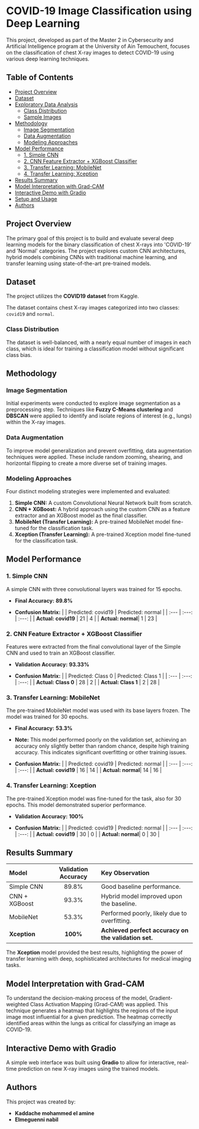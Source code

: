 
# COVID-19 Image Classification using Deep Learning

This project, developed as part of the Master 2 in Cybersecurity and Artificial Intelligence program at the University of Ain Temouchent, focuses on the classification of chest X-ray images to detect COVID-19 using various deep learning techniques.

## Table of Contents
- [Project Overview](#project-overview)
- [Dataset](#dataset)
- [Exploratory Data Analysis](#exploratory-data-analysis)
  - [Class Distribution](#class-distribution)
  - [Sample Images](#sample-images)
- [Methodology](#methodology)
  - [Image Segmentation](#image-segmentation)
  - [Data Augmentation](#data-augmentation)
  - [Modeling Approaches](#modeling-approaches)
- [Model Performance](#model-performance)
  - [1. Simple CNN](#1-simple-cnn)
  - [2. CNN Feature Extractor + XGBoost Classifier](#2-cnn-feature-extractor--xgboost-classifier)
  - [3. Transfer Learning: MobileNet](#3-transfer-learning-mobilenet)
  - [4. Transfer Learning: Xception](#4-transfer-learning-xception)
- [Results Summary](#results-summary)
- [Model Interpretation with Grad-CAM](#model-interpretation-with-grad-cam)
- [Interactive Demo with Gradio](#interactive-demo-with-gradio)
- [Setup and Usage](#setup-and-usage)
- [Authors](#authors)

## Project Overview
The primary goal of this project is to build and evaluate several deep learning models for the binary classification of chest X-rays into 'COVID-19' and 'Normal' categories. The project explores custom CNN architectures, hybrid models combining CNNs with traditional machine learning, and transfer learning using state-of-the-art pre-trained models.

## Dataset
The project utilizes the **COVID19 dataset** from Kaggle.


The dataset contains chest X-ray images categorized into two classes: `covid19` and `normal`.

### Class Distribution
The dataset is well-balanced, with a nearly equal number of images in each class, which is ideal for training a classification model without significant class bias.





## Methodology

### Image Segmentation
Initial experiments were conducted to explore image segmentation as a preprocessing step. Techniques like **Fuzzy C-Means clustering** and **DBSCAN** were applied to identify and isolate regions of interest (e.g., lungs) within the X-ray images.

### Data Augmentation
To improve model generalization and prevent overfitting, data augmentation techniques were applied. These include random zooming, shearing, and horizontal flipping to create a more diverse set of training images.

### Modeling Approaches
Four distinct modeling strategies were implemented and evaluated:
1.  **Simple CNN:** A custom Convolutional Neural Network built from scratch.
2.  **CNN + XGBoost:** A hybrid approach using the custom CNN as a feature extractor and an XGBoost model as the final classifier.
3.  **MobileNet (Transfer Learning):** A pre-trained MobileNet model fine-tuned for the classification task.
4.  **Xception (Transfer Learning):** A pre-trained Xception model fine-tuned for the classification task.

## Model Performance

### 1. Simple CNN
A simple CNN with three convolutional layers was trained for 15 epochs.

- **Final Accuracy:** **89.8%**

- **Confusion Matrix:**
  | | Predicted: covid19 | Predicted: normal |
  | :--- | :---: | :---: |
  | **Actual: covid19** | 21 | 4 |
  | **Actual: normal**| 1 | 23 |

### 2. CNN Feature Extractor + XGBoost Classifier
Features were extracted from the final convolutional layer of the Simple CNN and used to train an XGBoost classifier.

- **Validation Accuracy:** **93.33%**

- **Confusion Matrix:**
  | | Predicted: Class 0 | Predicted: Class 1 |
  | :--- | :---: | :---: |
  | **Actual: Class 0** | 28 | 2 |
  | **Actual: Class 1** | 2 | 28 |


### 3. Transfer Learning: MobileNet
The pre-trained MobileNet model was used with its base layers frozen. The model was trained for 30 epochs.

- **Final Accuracy:** **53.3%**
- **Note:** This model performed poorly on the validation set, achieving an accuracy only slightly better than random chance, despite high training accuracy. This indicates significant overfitting or other training issues.

- **Confusion Matrix:**
  | | Predicted: covid19 | Predicted: normal |
  | :--- | :---: | :---: |
  | **Actual: covid19** | 16 | 14 |
  | **Actual: normal**| 14 | 16 |

### 4. Transfer Learning: Xception
The pre-trained Xception model was fine-tuned for the task, also for 30 epochs. This model demonstrated superior performance.

- **Validation Accuracy:** **100%**

- **Confusion Matrix:**
  | | Predicted: covid19 | Predicted: normal |
  | :--- | :---: | :---: |
  | **Actual: covid19** | 30 | 0 |
  | **Actual: normal**| 0 | 30 |

## Results Summary

| Model | Validation Accuracy | Key Observation |
| :--- | :---: | :--- |
| Simple CNN | 89.8% | Good baseline performance. |
| CNN + XGBoost | 93.3% | Hybrid model improved upon the baseline. |
| MobileNet | 53.3% | Performed poorly, likely due to overfitting. |
| **Xception** | **100%** | **Achieved perfect accuracy on the validation set.** |

The **Xception** model provided the best results, highlighting the power of transfer learning with deep, sophisticated architectures for medical imaging tasks.

## Model Interpretation with Grad-CAM
To understand the decision-making process of the model, Gradient-weighted Class Activation Mapping (Grad-CAM) was applied. This technique generates a heatmap that highlights the regions of the input image most influential for a given prediction. The heatmap correctly identified areas within the lungs as critical for classifying an image as COVID-19.



## Interactive Demo with Gradio
A simple web interface was built using **Gradio** to allow for interactive, real-time prediction on new X-ray images using the trained models.


## Authors
This project was created by:
- **Kaddache mohammed el amine**
- **Elmeguenni nabil**
